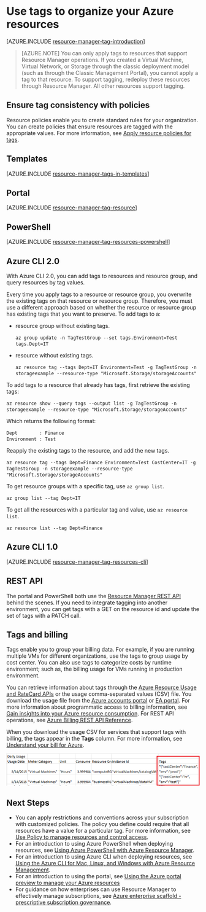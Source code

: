 <properties
    pageTitle="Tag Azure resources for logical organization | Azure"
    description="Shows how to apply tags to organize Azure resources for billing and managing."
    services="azure-resource-manager"
    documentationcenter=""
    author="tfitzmac"
    manager="timlt"
    editor="tysonn" />
<tags
    ms.assetid="003a78e5-2ff8-4685-93b4-e94d6fb8ed5b"
    ms.service="azure-resource-manager"
    ms.workload="multiple"
    ms.tgt_pltfrm="AzurePortal"
    ms.devlang="na"
    ms.topic="article"
    ms.date="02/15/2017"
    wacn.date=""
    ms.author="tomfitz" />

# Use tags to organize your Azure resources
[AZURE.INCLUDE [resource-manager-tag-introduction](../../includes/resource-manager-tag-introduction.md)]

> [AZURE.NOTE]
> You can only apply tags to resources that support Resource Manager operations. If you created a Virtual Machine, Virtual Network, or Storage through the classic deployment model (such as through the Classic Management Portal), you cannot apply a tag to that resource. To support tagging, redeploy these resources through Resource Manager. All other resources support tagging.
> 
> 

## Ensure tag consistency with policies

Resource policies enable you to create standard rules for your organization. You can create policies that ensure resources are tagged with the appropriate values. For more information, see [Apply resource policies for tags](/documentation/articles/resource-manager-policy-tags/).

## Templates

[AZURE.INCLUDE [resource-manager-tags-in-templates](../../includes/resource-manager-tags-in-templates.md)]

## Portal

[AZURE.INCLUDE [resource-manager-tag-resource](../../includes/resource-manager-tag-resources.md)]

## PowerShell

[AZURE.INCLUDE [resource-manager-tag-resources-powershell](../../includes/resource-manager-tag-resources-powershell.md)]

## Azure CLI 2.0

With Azure CLI 2.0, you can add tags to resources and resource group, and query resources by tag values.

Every time you apply tags to a resource or resource group, you overwrite the existing tags on that resource or resource group. Therefore, you must use a different approach based on whether the resource or resource group has existing tags that you want to preserve. To add tags to a:

* resource group without existing tags.

      az group update -n TagTestGroup --set tags.Environment=Test tags.Dept=IT

* resource without existing tags.

      az resource tag --tags Dept=IT Environment=Test -g TagTestGroup -n storageexample --resource-type "Microsoft.Storage/storageAccounts"

To add tags to a resource that already has tags, first retrieve the existing tags: 

    az resource show --query tags --output list -g TagTestGroup -n storageexample --resource-type "Microsoft.Storage/storageAccounts"

Which returns the following format:

    Dept        : Finance
    Environment : Test

Reapply the existing tags to the resource, and add the new tags.

    az resource tag --tags Dept=Finance Environment=Test CostCenter=IT -g TagTestGroup -n storageexample --resource-type "Microsoft.Storage/storageAccounts"

To get resource groups with a specific tag, use `az group list`.

    az group list --tag Dept=IT

To get all the resources with a particular tag and value, use `az resource list`.

    az resource list --tag Dept=Finance

## Azure CLI 1.0

[AZURE.INCLUDE [resource-manager-tag-resources-cli](../../includes/resource-manager-tag-resources-cli.md)]

## REST API

The portal and PowerShell both use the [Resource Manager REST API](https://docs.microsoft.com/rest/api/resources/) behind the scenes. If you need to integrate tagging into another environment, you can get tags with a GET on the resource id and update the set of tags with a PATCH call.

## Tags and billing

Tags enable you to group your billing data. For example, if you are running multiple VMs for different organizations, use the tags to group usage by cost center. You can also use tags to categorize costs by runtime environment; such as, the billing usage for VMs running in production environment.

You can retrieve information about tags through the [Azure Resource Usage and RateCard APIs](/documentation/articles/billing-usage-rate-card-overview/) or the usage comma-separated values (CSV) file. You download the usage file from the [Azure accounts portal](https://account.windowsazure.cn/) or [EA portal](https://ea.azure.com). For more information about programmatic access to billing information, see [Gain insights into your Azure resource consumption](/documentation/articles/billing-usage-rate-card-overview/). For REST API operations, see [Azure Billing REST API Reference](https://msdn.microsoft.com/zh-cn/library/azure/1ea5b323-54bb-423d-916f-190de96c6a3c).

When you download the usage CSV for services that support tags with billing, the tags appear in the **Tags** column. For more information, see [Understand your bill for Azure](/documentation/articles/billing-understand-your-bill/).

![See tags in billing](./media/resource-group-using-tags/billing_csv.png)

## Next Steps
* You can apply restrictions and conventions across your subscription with customized policies. The policy you define could require that all resources have a value for a particular tag. For more information, see [Use Policy to manage resources and control access](/documentation/articles/resource-manager-policy/).
* For an introduction to using Azure PowerShell when deploying resources, see [Using Azure PowerShell with Azure Resource Manager](/documentation/articles/powershell-azure-resource-manager/).
* For an introduction to using Azure CLI when deploying resources, see [Using the Azure CLI for Mac, Linux, and Windows with Azure Resource Management](/documentation/articles/xplat-cli-azure-resource-manager/).
* For an introduction to using the portal, see [Using the Azure portal preview to manage your Azure resources](/documentation/articles/resource-group-portal/)  
* For guidance on how enterprises can use Resource Manager to effectively manage subscriptions, see [Azure enterprise scaffold - prescriptive subscription governance](/documentation/articles/resource-manager-subscription-governance/).